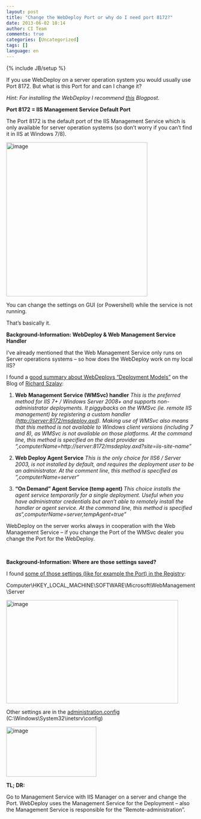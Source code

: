 ```yaml
---
layout: post
title: "Change the WebDeploy Port or why do I need port 8172?"
date: 2013-06-02 10:14
author: CI Team
comments: true
categories: [Uncategorized]
tags: []
language: en
---
```

{% include JB/setup %}
&nbsp;



If you use WebDeploy on a server operation system you would usually use Port 8172. But what is this Port for and can I change it?

<em> </em>

<em>Hint: For installing the WebDeploy I recommend <a href="{{BASE_PATH}}/2011/04/03/howto-setup-of-webdeploy-msdeploy/">this</a> Blogpost. </em>



<strong>Port 8172 = IIS Management Service Default Port</strong>

The Port 8172 is the default port of the IIS Management Service which is only available for server operation systems (so don’t worry if you can’t find it in IIS at Windows 7/8).

<img style="background-image: none; padding-left: 0px; padding-right: 0px; padding-top: 0px; border: 0px;" title="image" src="{{BASE_PATH}}/assets/wp-images-de/image_thumb978.png" border="0" alt="image" width="376" height="410" />

You can change the settings on GUI (or Powershell) while the service is not running.

That’s basically it.



<strong>Background-Information: WebDeploy &amp; Web Management Service Handler</strong>

I’ve already mentioned that the Web Management Service only runs on Server operations systems – so how does the WebDeploy work on my local IIS?

I found a <a href="http://blog.richardszalay.com/2013/02/02/building-a-deployment-pipeline-with-msdeploy-part-4-server-configuration/">good summary about WebDeploys “Deployment Models”</a> on the Blog of <a href="http://blog.richardszalay.com/">Richard Szalay</a>:

1. <strong>Web</strong><em> </em><strong>Management Service (WMSvc) handler</strong><em>
This is the preferred method for IIS 7+ / Windows Server 2008+ and supports non-administrator deployments. It piggybacks on the WMSvc (ie. remote IIS management) by registering a custom handler (</em><a href="http://server:8172/msdeploy.axd"><em>http://server:8172/msdeploy.axd</em></a><em>). Making use of WMSvc also means that this method is not available to Windows client versions (including 7 and 8), as WMSvc is not available on those platforms. At the command line, this method is specified on the dest provider as “,computerName=http://server:8172/msdeploy.axd?site=iis-site-name”</em>

2. <strong>Web Deploy Agent Service</strong><em>
This is the only choice for IIS6 / Server 2003, is not installed by default, and requires the deployment user to be an administrator. At the comment line, this method is specified as “,computerName=server“</em>

<em></em>

3. <strong>“On Demand” Agent Service (temp agent)
</strong><em>This choice installs the agent service temporarily for a single deployment. Useful when you have administrator credentials but aren’t able to remotely install the handler or agent service. At the command line, this method is specified as“,computerName=server,tempAgent=true”</em>

WebDeploy on the server works always in cooperation with the Web Management Service – if you change the Port of the WMSvc dealer you change the Port for the WebDeploy.

&nbsp;

<strong>Background-Information: Where are those settings saved?</strong>

I found <a href="http://www.iis.net/learn/manage/remote-administration/remote-administration-for-iis-manager">some of those settings (like for example the Port) in the Registry</a>:

Computer\HKEY_LOCAL_MACHINE\SOFTWARE\Microsoft\WebManagement\Server

<img style="background-image: none; padding-left: 0px; padding-right: 0px; padding-top: 0px; border: 0px;" title="image" src="{{BASE_PATH}}/assets/wp-images-de/image_thumb979.png" border="0" alt="image" width="458" height="275" />

Other settings are in the <a href="http://www.iis.net/configreference/system.webserver/management">administration.config</a> (C:\Windows\System32\inetsrv\config)

<img style="background-image: none; padding-left: 0px; padding-right: 0px; padding-top: 0px; border: 0px;" title="image" src="{{BASE_PATH}}/assets/wp-images-de/image_thumb980.png" border="0" alt="image" width="240" height="133" />

<strong>TL; DR:</strong>

Go to Management Service with IIS Manager on a server and change the Port. WebDeploy uses the Management Service for the Deployment – also the Management Service is responsible for the “Remote-administration”.
